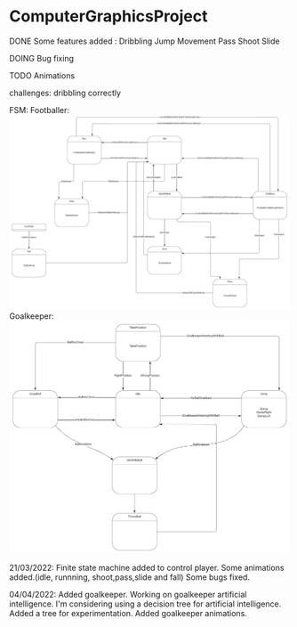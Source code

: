# ComputerGraphicsProject

DONE
	Some features added : 
		Dribbling
		Jump
		Movement
		Pass
		Shoot
		Slide

DOING
	Bug fixing


TODO
	Animations


challenges: dribbling correctly

FSM:
Footballer:
![FSM_Footballer](Footballer_FSM.png)
Goalkeeper:
![FSM_Goalkeeper](Goalkeeper_FSM.png)


21/03/2022:
	Finite state machine  added to control player.
	Some animations added.(idle, runnning, shoot,pass,slide and fall)
	Some bugs fixed.
	
04/04/2022:
	Added goalkeeper.
	Working on goalkeeper artificial intelligence.
	I'm considering using a decision tree for artificial intelligence.
	Added a tree for experimentation.
	Added goalkeeper animations.
